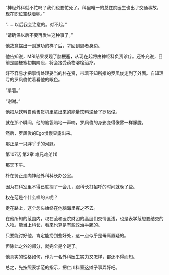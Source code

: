 “神经外科就不忙吗？我们也要忙死了。科里唯一的总住院医生也出了交通事故，现在职位空缺着呢。”

“……以后我会注意的。对不起。”

“请确保以后不要再发生这种事了。”

他故意摆出一副邀功的样子后，才回到患者身边。

他告知说，MRI结果发现了脑梗塞，从现在起将由神经科负责诊疗。还补充说，目前是脑梗塞初期阶段，将会接受药物溶栓治疗。

好不容易才把事情处理妥当的朴在贤，带着不知所措的罗凤俊走到了外面。自知理亏的罗凤俊忙着看他的眼色。

“拿着。”

“谢谢。”

他把从饮料自动售货机里拿出来的能量饮料递给了罗凤俊。

就在那个瞬间，他的脑袋嗡地一声响，罗凤俊的身影变得像雾一样朦胧。

然后，罗凤俊的Ego慢慢显露出来。

那正是一只胖乎乎的河豚。

第107话 第2章 难兄难弟(1)

那天下午。

朴在贤正走向神经外科科长办公室。

因为在科室里不得已耽搁了一会儿，跟科长打招呼的时间就晚了些。

权在范是个什么样的人呢？

走在路上，这个念头始终在他脑海里挥之不去。

在他所知的范围内，权在范和医院财团的高层们交情匪浅，也是表学范想要结交的人物。能当上科长，看来也算是有些政治手腕的。

只要能讨好他，肯定能捞到些好处，这一点似乎是毋庸置疑的。

但除此之外的部分，就完全是个谜了。

他真实的性格如何，作为一名外科医生实力又怎样，都还不得而知。

总之，先按照表学范的指示，把仁川科室这摊子事弄好吧。